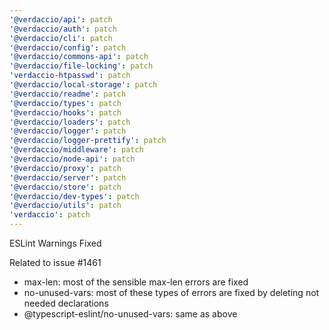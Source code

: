 ```yaml
---
'@verdaccio/api': patch
'@verdaccio/auth': patch
'@verdaccio/cli': patch
'@verdaccio/config': patch
'@verdaccio/commons-api': patch
'@verdaccio/file-locking': patch
'verdaccio-htpasswd': patch
'@verdaccio/local-storage': patch
'@verdaccio/readme': patch
'@verdaccio/types': patch
'@verdaccio/hooks': patch
'@verdaccio/loaders': patch
'@verdaccio/logger': patch
'@verdaccio/logger-prettify': patch
'@verdaccio/middleware': patch
'@verdaccio/node-api': patch
'@verdaccio/proxy': patch
'@verdaccio/server': patch
'@verdaccio/store': patch
'@verdaccio/dev-types': patch
'@verdaccio/utils': patch
'verdaccio': patch
---
```


ESLint Warnings Fixed

Related to issue #1461

- max-len: most of the sensible max-len errors are fixed
- no-unused-vars: most of these types of errors are fixed by deleting not needed declarations
- @typescript-eslint/no-unused-vars: same as above

